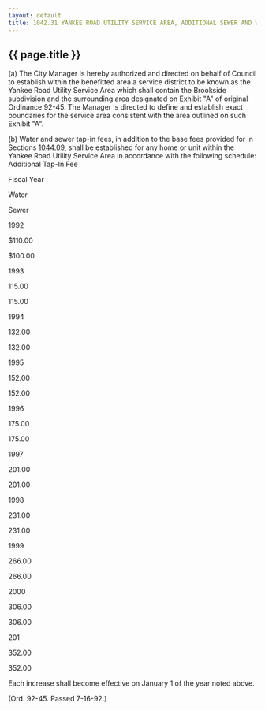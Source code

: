 ---
layout: default 
title: 1042.31 YANKEE ROAD UTILITY SERVICE AREA, ADDITIONAL SEWER AND WATER TAP-IN FEES.---

{{ page.title }}
----------------

​(a) The City Manager is hereby authorized and directed on behalf of
Council to establish within the benefitted area a service district to be
known as the Yankee Road Utility Service Area which shall contain the
Brookside subdivision and the surrounding area designated on Exhibit "A"
of original Ordinance 92-45. The Manager is directed to define and
establish exact boundaries for the service area consistent with the area
outlined on such Exhibit "A".

​(b) Water and sewer tap-in fees, in addition to the base fees provided
for in Sections [1044.09](43222e13.html), shall be established for any
home or unit within the Yankee Road Utility Service Area in accordance
with the following schedule: Additional Tap-In Fee

Fiscal Year

Water

Sewer

1992

\$110.00

\$100.00

1993

115.00

115.00

1994

132.00

132.00

1995

152.00

152.00

1996

175.00

175.00

1997

201.00

201.00

1998

231.00

231.00

1999

266.00

266.00

2000

306.00

306.00

201

352.00

352.00

Each increase shall become effective on January 1 of the year noted
above.

(Ord. 92-45. Passed 7-16-92.)
